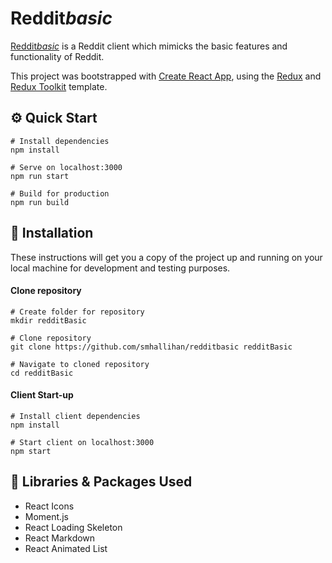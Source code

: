 # Reddit*basic*

[Reddit*basic*](https://redditbasic.netlify.app) is a Reddit client which mimicks the basic features and functionality of Reddit. 

This project was bootstrapped with [Create React App](https://github.com/facebook/create-react-app), using the [Redux](https://redux.js.org/) and [Redux Toolkit](https://redux-toolkit.js.org/) template.

## ⚙️ Quick Start

```
# Install dependencies
npm install

# Serve on localhost:3000
npm run start

# Build for production
npm run build
```

## 🔌 Installation

These instructions will get you a copy of the project up and running on your local machine for development and testing purposes. 

#### Clone repository
```
# Create folder for repository
mkdir redditBasic

# Clone repository
git clone https://github.com/smhallihan/redditbasic redditBasic

# Navigate to cloned repository
cd redditBasic
```

#### Client Start-up

```
# Install client dependencies
npm install

# Start client on localhost:3000
npm start
```

## 🧰 Libraries & Packages Used

* React Icons
* Moment.js
* React Loading Skeleton
* React Markdown
* React Animated List

